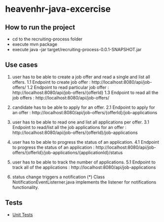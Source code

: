 # heavenhr-java-excercise

## How to run the project

* cd to the recruiting-process folder
* execute mvn package
* execute java -jar target/recruiting-process-0.0.1-SNAPSHOT.jar

	
## Use cases
1. user has to be able to create a job offer and read a single and list all offers.
1.1 Endpoint to create job offer : http://localhost:8080/api/job-offers/
1.2 Endpoint to read particular job offer : http://localhost:8080/api/job-offers/{offerId}
1.3 Endpoint to read all the job offers : http://localhost:8080/api/job-offers/

2. candidate has to be able to apply for an offer.
2.1 Endpoint to apply for an offer : http://localhost:8080/api/job-offers/{offerId}/job-applications

3. user has to be able to read one and list all applications per offer.
3.1 Endpoint to read/list all the job applications for an offer : http://localhost:8080/api/job-offers/{offerId}/job-applications

4. user has to be able to progress the status of an application.
4.1 Endpoint to progress the status of an application : http://localhost:8080/api/job-offers/{offerId}/job-applications/{applicationId}/status

5. user has to be able to track the number of applications.
5.1 Endpoint to track all of the applications : http://localhost:8080/api/job-applications

6. status change triggers a notification (*)
Class NotificationEventListerner.java implements the listener for notifications functionality.
	
## Tests
- [Unit Tests](recruiting-process/src/test/java/com/heavenhr/recruiting-process/RecruitingProcessApplicationTests.java)

